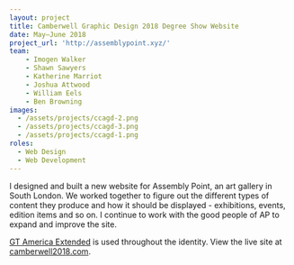 ```yaml
---
layout: project
title: Camberwell Graphic Design 2018 Degree Show Website
date: May—June 2018
project_url: 'http://assemblypoint.xyz/'
team:
    - Imogen Walker
    - Shawn Sawyers
    - Katherine Marriot
    - Joshua Attwood
    - William Eels
    - Ben Browning
images: 
  - /assets/projects/ccagd-2.png
  - /assets/projects/ccagd-3.png
  - /assets/projects/ccagd-1.png
roles:
  - Web Design
  - Web Development
---
```


I designed and built a new website for Assembly Point, an art gallery in South London. We worked together to figure out the different types of content they produce and how it should be displayed - exhibitions, events, edition items and so on. I continue to work with the good people of AP to expand and improve the site. 

[GT America Extended](http://www.gt-america.com/) is used throughout the identity. View the live site at [camberwell2018.com](http://camberwell2018.com/).